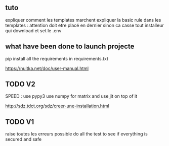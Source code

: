 ## tuto
expliquer comment les templates marchent
expliquer la basic rule dans les templates : attention doit etre placé en dernier sinon ca casse tout
installeur qui download et set le .env

## what have been done to launch projecte
pip install all the requirements in requirements.txt

https://nuitka.net/doc/user-manual.html

## TODO V2
SPEED :
use pypy3
use numpy for matrix and use jit on top of it

http://sdz.tdct.org/sdz/creer-une-installation.html

## TODO V1
raise toutes les erreurs possible
do all the test to see if everything is secured and safe